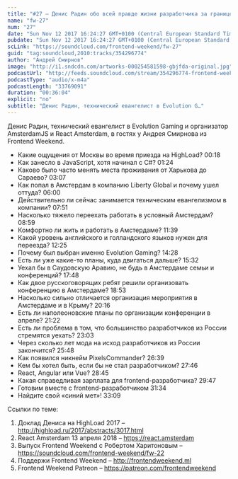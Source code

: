 ```yaml
---
title: "#27 – Денис Радин обо всей правде жизни разработчика за границей"
name: "fw-27"
num: "27"
date: "Sun Nov 12 2017 16:24:27 GMT+0100 (Central European Standard Time)"
pubdate: "Sun Nov 12 2017 16:24:27 GMT+0100 (Central European Standard Time)"
scLink: "https://soundcloud.com/frontend-weekend/fw-27"
guid: "tag:soundcloud,2010:tracks/354296774"
author: "Андрей Смирнов"
image: "http://i1.sndcdn.com/artworks-000254581598-gbjfda-original.jpg"
podcastUrl: "http://feeds.soundcloud.com/stream/354296774-frontend-weekend-fw-27.m4a"
podcastType: "audio/x-m4a"
podcastLength: "33769091"
duration: "00:36:04"
explicit: "no"
subtitle: "Денис Радин, технический евангелист в Evolution G…"
---
```

Денис Радин, технический евангелист в Evolution Gaming и организатор AmsterdamJS и React Amsterdam, в гостях у Андрея Смирнова из Frontend Weekend.

- Какие ощущения от Москвы во время приезда на HighLoad? 00:18
- Как занесло в JavaScript, хотя начинал с C#? 01:24
- Каково было часто менять места проживания от Харькова до Сараево? 03:07
- Как попал в Амстердам в компанию Liberty Global и почему ушел оттуда? 06:00
- Действительно ли сейчас занимается техническим евангелизмом в компании? 07:51
- Насколько тяжело переехать работать в условный Амстердам? 08:59
- Комфортно ли жить и работать в Амстердаме? 11:39
- Какой уровень английского и голландского языков нужен для переезда? 12:25
- Почему был выбран именно Evolution Gaming? 14:28
- Есть ли уже какие-то планы, куда двигаться дальше? 15:32
- Уехал бы в Саудовскую Аравию, не будь в Амстердаме семьи и конференций? 17:48
- Как двое русскоговорящих ребят решили организовать конференцию в Амстердаме? 18:53
- Насколько сильно отличается организация мероприятия в Амстердаме и в Крыму? 20:16
- Есть ли наполеоновские планы по организации конференции в апреле? 21:22
- Есть ли проблема в том, что большинство разработчиков из России стремятся уехать? 23:03
- Через сколько лет мода на исход разработчиков из России закончится? 25:48
- Как появился никнейм PixelsCommander? 26:39
- Кем бы хотел быть, если бы не стал разработчиком? 27:46
- React, Angular или Vue? 28:45
- Какая справедливая зарплата для frontend-разработчика? 29:47
- Готовим вместе с frontend-разработчиком 31:34
- Найдите свой «синий мет»! 33:09

Ссылки по теме:
1) Доклад Дениса на HighLoad 2017 – http://highload.ru/2017/abstracts/3017.html
2) React Amsterdam 13 апреля 2018 – https://react.amsterdam
3) Выпуск Frontend Weekend с Робертом Харитоновым – https://soundcloud.com/frontend-weekend/fw-22
4) Поддержи Frontend Weekend – http://frontendweekend.ml
5) Frontend Weekend Patreon – https://patreon.com/frontendweekend